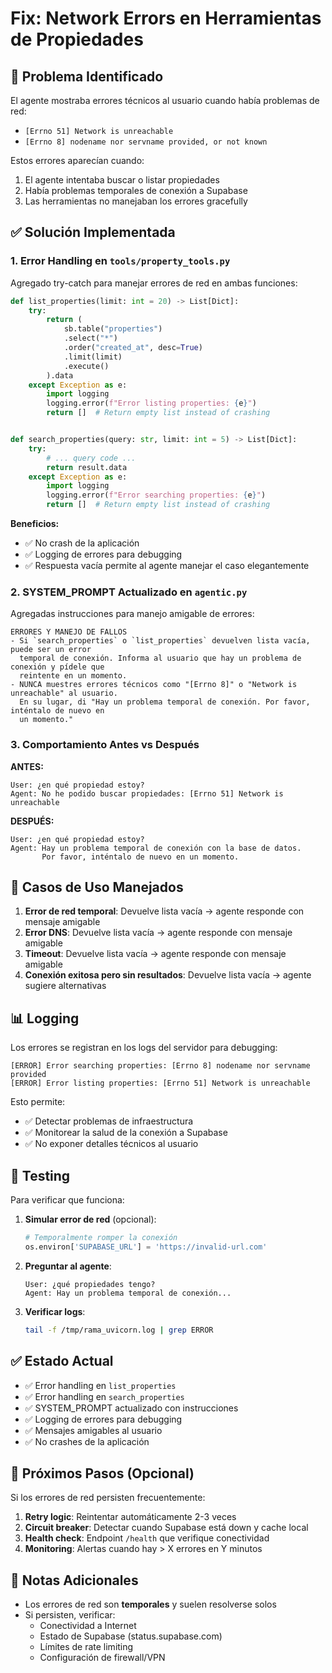 # Fix: Network Errors en Herramientas de Propiedades

## 🐛 Problema Identificado

El agente mostraba errores técnicos al usuario cuando había problemas de red:
- `[Errno 51] Network is unreachable`
- `[Errno 8] nodename nor servname provided, or not known`

Estos errores aparecían cuando:
1. El agente intentaba buscar o listar propiedades
2. Había problemas temporales de conexión a Supabase
3. Las herramientas no manejaban los errores gracefully

## ✅ Solución Implementada

### 1. **Error Handling en `tools/property_tools.py`**

Agregado try-catch para manejar errores de red en ambas funciones:

```python
def list_properties(limit: int = 20) -> List[Dict]:
    try:
        return (
            sb.table("properties")
            .select("*")
            .order("created_at", desc=True)
            .limit(limit)
            .execute()
        ).data
    except Exception as e:
        import logging
        logging.error(f"Error listing properties: {e}")
        return []  # Return empty list instead of crashing


def search_properties(query: str, limit: int = 5) -> List[Dict]:
    try:
        # ... query code ...
        return result.data
    except Exception as e:
        import logging
        logging.error(f"Error searching properties: {e}")
        return []  # Return empty list instead of crashing
```

**Beneficios:**
- ✅ No crash de la aplicación
- ✅ Logging de errores para debugging
- ✅ Respuesta vacía permite al agente manejar el caso elegantemente

### 2. **SYSTEM_PROMPT Actualizado en `agentic.py`**

Agregadas instrucciones para manejo amigable de errores:

```
ERRORES Y MANEJO DE FALLOS
- Si `search_properties` o `list_properties` devuelven lista vacía, puede ser un error 
  temporal de conexión. Informa al usuario que hay un problema de conexión y pídele que 
  reintente en un momento.
- NUNCA muestres errores técnicos como "[Errno 8]" o "Network is unreachable" al usuario. 
  En su lugar, di "Hay un problema temporal de conexión. Por favor, inténtalo de nuevo en 
  un momento."
```

### 3. **Comportamiento Antes vs Después**

**ANTES:**
```
User: ¿en qué propiedad estoy?
Agent: No he podido buscar propiedades: [Errno 51] Network is unreachable
```

**DESPUÉS:**
```
User: ¿en qué propiedad estoy?
Agent: Hay un problema temporal de conexión con la base de datos. 
       Por favor, inténtalo de nuevo en un momento.
```

## 🔧 Casos de Uso Manejados

1. **Error de red temporal**: Devuelve lista vacía → agente responde con mensaje amigable
2. **Error DNS**: Devuelve lista vacía → agente responde con mensaje amigable
3. **Timeout**: Devuelve lista vacía → agente responde con mensaje amigable
4. **Conexión exitosa pero sin resultados**: Devuelve lista vacía → agente sugiere alternativas

## 📊 Logging

Los errores se registran en los logs del servidor para debugging:

```
[ERROR] Error searching properties: [Errno 8] nodename nor servname provided
[ERROR] Error listing properties: [Errno 51] Network is unreachable
```

Esto permite:
- ✅ Detectar problemas de infraestructura
- ✅ Monitorear la salud de la conexión a Supabase
- ✅ No exponer detalles técnicos al usuario

## 🎯 Testing

Para verificar que funciona:

1. **Simular error de red** (opcional):
   ```python
   # Temporalmente romper la conexión
   os.environ['SUPABASE_URL'] = 'https://invalid-url.com'
   ```

2. **Preguntar al agente**:
   ```
   User: ¿qué propiedades tengo?
   Agent: Hay un problema temporal de conexión...
   ```

3. **Verificar logs**:
   ```bash
   tail -f /tmp/rama_uvicorn.log | grep ERROR
   ```

## ✅ Estado Actual

- ✅ Error handling en `list_properties`
- ✅ Error handling en `search_properties`
- ✅ SYSTEM_PROMPT actualizado con instrucciones
- ✅ Logging de errores para debugging
- ✅ Mensajes amigables al usuario
- ✅ No crashes de la aplicación

## 🚀 Próximos Pasos (Opcional)

Si los errores de red persisten frecuentemente:

1. **Retry logic**: Reintentar automáticamente 2-3 veces
2. **Circuit breaker**: Detectar cuando Supabase está down y cache local
3. **Health check**: Endpoint `/health` que verifique conectividad
4. **Monitoring**: Alertas cuando hay > X errores en Y minutos

## 📝 Notas Adicionales

- Los errores de red son **temporales** y suelen resolverse solos
- Si persisten, verificar:
  - Conectividad a Internet
  - Estado de Supabase (status.supabase.com)
  - Límites de rate limiting
  - Configuración de firewall/VPN

